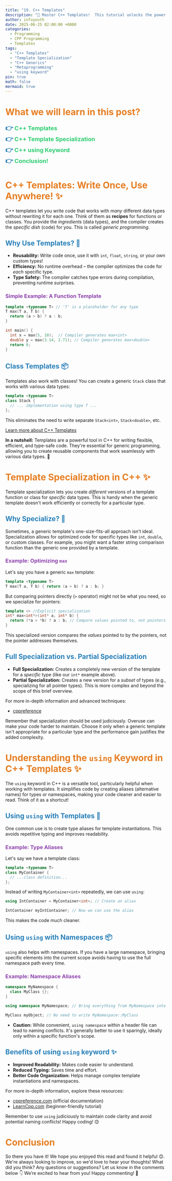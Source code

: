 ```yaml
---
title: "19. C++ Templates"
description: "🚀 Master C++ Templates!  This tutorial unlocks the power of code reusability and specialization, covering template metaprogramming, the `using` keyword, and more.  Learn to write efficient and adaptable C++ code! ✨"
author: infoyouth
date: 2025-06-25 02:00:00 +0000
categories:
  - Programming
  - CPP Programming
  - Templates
tags:
  - "C++ Templates"
  - "Template Specialization"
  - "C++ Generics"
  - "Metaprogramming"
  - "using keyword"
pin: true
math: false
mermaid: true
---
```


# <span style="color:#e67e22;">What we will learn in this post?</span>

<ul style='list-style-type: none; padding-left: 0;'>
<li><span style='color: #2980b9; font-size: 20px; font-weight: bold;'>👉</span> <span style='color: #2ecc71; font-size: 18px; font-weight: bold;'>C++ Templates</span></li>
<li><span style='color: #2980b9; font-size: 20px; font-weight: bold;'>👉</span> <span style='color: #2ecc71; font-size: 18px; font-weight: bold;'>C++ Template Specialization</span></li>
<li><span style='color: #2980b9; font-size: 20px; font-weight: bold;'>👉</span> <span style='color: #2ecc71; font-size: 18px; font-weight: bold;'>C++ using Keyword</span></li>
<li><span style='color: #2980b9; font-size: 20px; font-weight: bold;'>👉</span> <span style='color: #2ecc71; font-size: 18px; font-weight: bold;'>Conclusion!</span></li>
</ul>

# <span style="color:#e67e22">C++ Templates: Write Once, Use Anywhere! ✨</span>

C++ templates let you write code that works with _many_ different data types without rewriting it for each one. Think of them as **recipes** for functions or classes. You provide the _ingredients_ (data types), and the compiler creates the _specific dish_ (code) for you. This is called _generic programming_.

## <span style="color:#2980b9">Why Use Templates? 🤔</span>

- **Reusability:** Write code once, use it with `int`, `float`, `string`, or your own custom types!
- **Efficiency:** No runtime overhead – the compiler optimizes the code for _each_ specific type.
- **Type Safety:** The compiler catches type errors during compilation, preventing runtime surprises.

### <span style="color:#8e44ad">Simple Example: A Function Template</span>

```c++
template <typename T> // 'T' is a placeholder for any type
T max(T a, T b) {
  return (a > b) ? a : b;
}

int main() {
  int x = max(5, 10);  // Compiler generates max<int>
  double y = max(3.14, 2.71); // Compiler generates max<double>
  return 0;
}
```

## <span style="color:#2980b9">Class Templates 📦</span>

Templates also work with classes! You can create a generic `Stack` class that works with various data types:

```c++
template <typename T>
class Stack {
  // ... implementation using type T ...
};
```

This eliminates the need to write separate `Stack<int>`, `Stack<double>`, etc.

[Learn more about C++ Templates](https://www.cplusplus.com/doc/tutorial/templates/)

**In a nutshell:** Templates are a powerful tool in C++ for writing flexible, efficient, and type-safe code. They're essential for generic programming, allowing you to create reusable components that work seamlessly with various data types. 🎉

# <span style="color:#e67e22">Template Specialization in C++ ✨</span>

Template specialization lets you create _different_ versions of a template function or class for _specific_ data types. This is handy when the generic template doesn't work efficiently or correctly for a particular type.

## <span style="color:#2980b9">Why Specialize? 🤔</span>

Sometimes, a generic template's one-size-fits-all approach isn't ideal. Specialization allows for optimized code for specific types like `int`, `double`, or custom classes. For example, you might want a faster string comparison function than the generic one provided by a template.

### <span style="color:#8e44ad">Example: Optimizing `max`</span>

Let's say you have a generic `max` template:

```c++
template <typename T>
T max(T a, T b) { return (a > b) ? a : b; }
```

But comparing pointers directly (`>` operator) might not be what you need, so we specialize for pointers:

```c++
template <> //Explicit specialization
int* max<int*>(int* a, int* b) {
  return (*a > *b) ? a : b; // Compare values pointed to, not pointers themselves!
}
```

This specialized version compares the _values_ pointed to by the pointers, not the pointer addresses themselves.

## <span style="color:#2980b9">Full Specialization vs. Partial Specialization</span>

- **Full Specialization:** Creates a completely new version of the template for a _specific_ type (like our `int*` example above).
- **Partial Specialization:** Creates a new version for a _subset_ of types (e.g., specializing for all pointer types). This is more complex and beyond the scope of this brief overview.

For more in-depth information and advanced techniques:

- [cppreference](https://en.cppreference.com/w/cpp/language/template_specialization)

Remember that specialization should be used judiciously. Overuse can make your code harder to maintain. Choose it only when a generic template isn't appropriate for a particular type and the performance gain justifies the added complexity.

# <span style="color:#e67e22">Understanding the `using` Keyword in C++ Templates ✨</span>

The `using` keyword in C++ is a versatile tool, particularly helpful when working with templates. It simplifies code by creating aliases (alternative names) for types or namespaces, making your code cleaner and easier to read. Think of it as a shortcut!

## <span style="color:#2980b9">Using `using` with Templates 🚀</span>

One common use is to create type aliases for template instantiations. This avoids repetitive typing and improves readability.

### <span style="color:#8e44ad">Example: Type Aliases</span>

Let's say we have a template class:

```c++
template <typename T>
class MyContainer {
  // ...class definition...
};
```

Instead of writing `MyContainer<int>` repeatedly, we can use `using`:

```c++
using IntContainer = MyContainer<int>; // Create an alias

IntContainer myIntContainer; // Now we can use the alias
```

This makes the code much cleaner.

## <span style="color:#2980b9">Using `using` with Namespaces 📦</span>

`using` also helps with namespaces. If you have a large namespace, bringing specific elements into the current scope avoids having to use the full namespace path every time.

### <span style="color:#8e44ad">Example: Namespace Aliases</span>

```c++
namespace MyNamespace {
  class MyClass {};
}

using namespace MyNamespace; // Bring everything from MyNamespace into scope

MyClass myObject; // No need to write MyNamespace::MyClass
```

- **Caution:** While convenient, `using namespace` within a header file can lead to naming conflicts. It's generally better to use it sparingly, ideally only within a specific function's scope.

## <span style="color:#2980b9">Benefits of using `using` keyword ✨</span>

- **Improved Readability:** Makes code easier to understand.
- **Reduced Typing:** Saves time and effort.
- **Better Code Organization:** Helps manage complex template instantiations and namespaces.

For more in-depth information, explore these resources:

- [cppreference.com](https://en.cppreference.com/w/cpp/language/using_declaration) (official documentation)
- [LearnCpp.com](https://www.learncpp.com/cpp-tutorial/namespaces/) (beginner-friendly tutorial)

Remember to use `using` judiciously to maintain code clarity and avoid potential naming conflicts! Happy coding! 😊

<h1><span style='color:#e67e22'>Conclusion</span></h1>

So there you have it! We hope you enjoyed this read and found it helpful 😊. We're always looking to improve, so we'd love to hear your thoughts! What did you think? Any questions or suggestions? Let us know in the comments below 👇 We’re excited to hear from you! Happy commenting! 🎉
